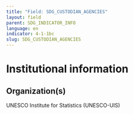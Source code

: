 ```yaml
---
title: "Field: SDG_CUSTODIAN_AGENCIES"
layout: field
parent: SDG_INDICATOR_INFO
language: en
indicator: 4-1-1bc
slug: SDG_CUSTODIAN_AGENCIES
---
```

# Institutional information

## Organization(s)

UNESCO Institute for Statistics (UNESCO-UIS)
